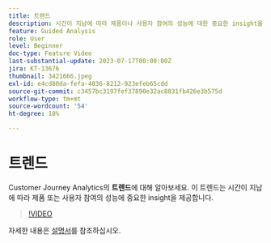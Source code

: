 ```yaml
---
title: 트렌드
description: 시간이 지남에 따라 제품이나 사용자 참여의 성능에 대한 중요한 insight을 제공하는 Customer Journey Analytics의 트렌드에 대해 알아봅니다.
feature: Guided Analysis
role: User
level: Beginner
doc-type: Feature Video
last-substantial-update: 2023-07-17T00:00:00Z
jira: KT-13676
thumbnail: 3421666.jpeg
exl-id: e4cd80da-fefa-4036-8212-923efeb65cdd
source-git-commit: c3457bc3197fef37890e32ac8831fb426e3b575d
workflow-type: tm+mt
source-wordcount: '54'
ht-degree: 18%

---
```


# 트렌드

Customer Journey Analytics의 **트렌드**&#x200B;에 대해 알아보세요. 이 트렌드는 시간이 지남에 따라 제품 또는 사용자 참여의 성능에 중요한 insight을 제공합니다.

>[!VIDEO](https://video.tv.adobe.com/v/3423443/?learn=on&captions=kor)

자세한 내용은 [설명서](https://experienceleague.adobe.com/docs/analytics-platform/using/guided-analysis/trends/usage.html?lang=ko)를 참조하십시오.
